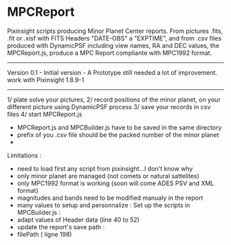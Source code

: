 # MPCReport
Pixinsight scripts producing Minor Planet Center reports. 
From pictures .fits, .fit or .xisf with FITS Headers "DATE-OBS" a "EXPTIME", and from .csv files produced with DynamicPSF including view names, RA and DEC values, the MPCReport.js, produce a MPC Report compliante with MPC1992 format.
***
Version 0.1 - Initial version - A Prototype still needed a lot of improvement. 
work with Pixinsight 1.8.9-1
***
1/ plate solve your pictures, 
2/ record positions of the minor planet, on your different picture using DynamicPSF process
3/ save your records in csv files
4/ start MPCReport.js

- MPCReport.js and MPCBuilder.js have to be saved in the same directory
- prefix of you .csv file should be the packed number of the minor planet  
-

Limitations :
- need to load first any script from pixinsight...I don't know why
- only minor planet are managed (not comets or natural sattelites)
- only MPC1992 format is working (soon will come ADES PSV and XML format)
- magnitudes and bands need to be modified manualy in the report
- many values to setup and personnalize : 
  Set up the scripts in MPCBuilder.js :
- adapt values of Header data (line 40 to 52)
- update the report's save path :
-    filePath ( ligne 198)
